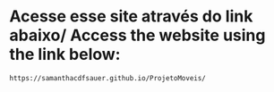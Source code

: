 # Acesse esse site através do link abaixo/ Access the website using the link below:

```
https://samanthacdfsauer.github.io/ProjetoMoveis/
```
